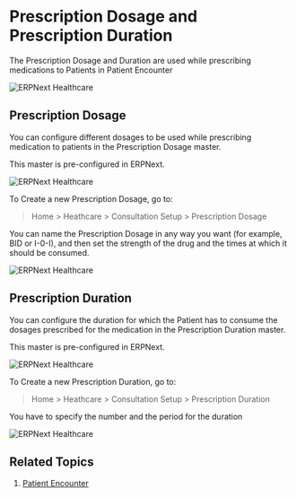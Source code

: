<!-- add-breadcrumbs -->

# Prescription Dosage and Prescription Duration

The Prescription Dosage and Duration are used while prescribing medications to Patients in Patient Encounter

<img class="screenshot" alt="ERPNext Healthcare" src="{{docs_base_url}}/v12/assets/img/healthcare/prescription_dosage_duration.png">

## Prescription Dosage

You can configure different dosages to be used while prescribing medication to patients in the Prescription Dosage master.

This master is pre-configured in ERPNext.

<img class="screenshot" alt="ERPNext Healthcare" src="{{docs_base_url}}/v12/assets/img/healthcare/prescription_dosage.png">

To Create a new Prescription Dosage, go to:

> Home > Heathcare > Consultation Setup > Prescription Dosage

You can name the Prescription Dosage in any way you want (for example, BID or I-0-I), and then set the strength of the drug and the times at which it should be consumed.

<img class="screenshot" alt="ERPNext Healthcare" src="{{docs_base_url}}/v12/assets/img/healthcare/prescription_dosage_1.png">

## Prescription Duration

You can configure the duration for which the Patient has to consume the dosages prescribed for the medication in the Prescription Duration master.

This master is pre-configured in ERPNext.

<img class="screenshot" alt="ERPNext Healthcare" src="{{docs_base_url}}/v12/assets/img/healthcare/prescription_duration.png">

To Create a new Prescription Duration, go to:

> Home > Heathcare > Consultation Setup > Prescription Duration

You have to specify the number and the period for the duration

<img class="screenshot" alt="ERPNext Healthcare" src="{{docs_base_url}}/v12/assets/img/healthcare/prescription_duration_1.png">

## Related Topics

1. [Patient Encounter](/docs/user/manual/en/healthcare/patient_encounter)
